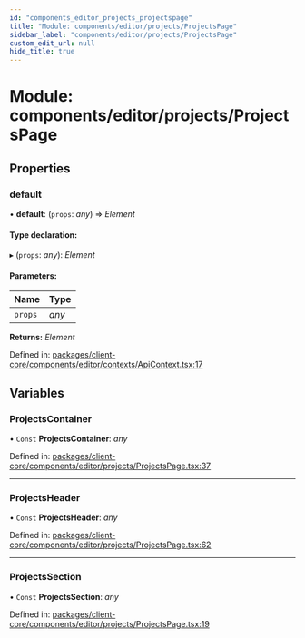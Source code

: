 ```yaml
---
id: "components_editor_projects_projectspage"
title: "Module: components/editor/projects/ProjectsPage"
sidebar_label: "components/editor/projects/ProjectsPage"
custom_edit_url: null
hide_title: true
---
```


# Module: components/editor/projects/ProjectsPage

## Properties

### default

• **default**: (`props`: *any*) => *Element*

#### Type declaration:

▸ (`props`: *any*): *Element*

#### Parameters:

Name | Type |
:------ | :------ |
`props` | *any* |

**Returns:** *Element*

Defined in: [packages/client-core/components/editor/contexts/ApiContext.tsx:17](https://github.com/xr3ngine/xr3ngine/blob/66a84a950/packages/client-core/components/editor/contexts/ApiContext.tsx#L17)

## Variables

### ProjectsContainer

• `Const` **ProjectsContainer**: *any*

Defined in: [packages/client-core/components/editor/projects/ProjectsPage.tsx:37](https://github.com/xr3ngine/xr3ngine/blob/66a84a950/packages/client-core/components/editor/projects/ProjectsPage.tsx#L37)

___

### ProjectsHeader

• `Const` **ProjectsHeader**: *any*

Defined in: [packages/client-core/components/editor/projects/ProjectsPage.tsx:62](https://github.com/xr3ngine/xr3ngine/blob/66a84a950/packages/client-core/components/editor/projects/ProjectsPage.tsx#L62)

___

### ProjectsSection

• `Const` **ProjectsSection**: *any*

Defined in: [packages/client-core/components/editor/projects/ProjectsPage.tsx:19](https://github.com/xr3ngine/xr3ngine/blob/66a84a950/packages/client-core/components/editor/projects/ProjectsPage.tsx#L19)
